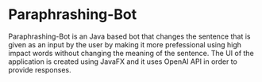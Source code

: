 # Paraphrashing-Bot
Paraphrashing-Bot is an Java based bot that changes the sentence that is given as an input by the user by making it more prefessional using high impact words without changing the meaning of the sentence. The UI of the application is created using JavaFX and it uses OpenAI API in order to provide responses.
